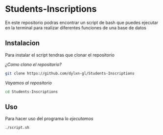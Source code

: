 # Students-Inscriptions

En este repositorio podras encontrar un script de bash que puedes ejecutar en la terminal para realizar diferentes funciones de una base de datos

## Instalacion 

Para instalar el script tendras que clonar el repositorio 

*¿Como clono el repositorio?*

```bash
git clone https://github.com/dylxn-gl/Students-Inscriptions
```

*Vayamos al repositorio*

```bash
cd Students-Inscriptions
```

## Uso

Para hacer uso del programa lo *ejecutamos* 

```bash
./script.sh
```

